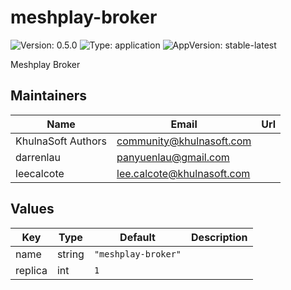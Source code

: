 # meshplay-broker

![Version: 0.5.0](https://img.shields.io/badge/Version-0.5.0-informational?style=flat-square) ![Type: application](https://img.shields.io/badge/Type-application-informational?style=flat-square) ![AppVersion: stable-latest](https://img.shields.io/badge/AppVersion-stable--latest-informational?style=flat-square)

Meshplay Broker

## Maintainers

| Name | Email | Url |
| ---- | ------ | --- |
| KhulnaSoft Authors | <community@khulnasoft.com> |  |
| darrenlau | <panyuenlau@gmail.com> |  |
| leecalcote | <lee.calcote@khulnasoft.com> |  |

## Values

| Key | Type | Default | Description |
|-----|------|---------|-------------|
| name | string | `"meshplay-broker"` |  |
| replica | int | `1` |  |

